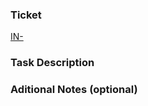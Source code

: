 ### Ticket
[IN-](https://netguru.atlassian.net/browse/IN-)


### Task Description
<!-- What should and what actually happens. -->


### Aditional Notes (optional)
<!-- Provide any additional notes: related PRs, screenshots, et al.). -->
